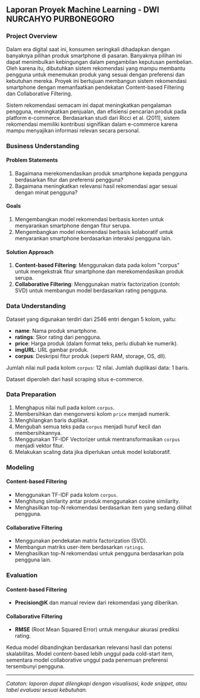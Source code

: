 ## Laporan Proyek Machine Learning - DWI NURCAHYO PURBONEGORO

### Project Overview

Dalam era digital saat ini, konsumen seringkali dihadapkan dengan banyaknya pilihan produk smartphone di pasaran. Banyaknya pilihan ini dapat menimbulkan kebingungan dalam pengambilan keputusan pembelian. Oleh karena itu, dibutuhkan sistem rekomendasi yang mampu membantu pengguna untuk menemukan produk yang sesuai dengan preferensi dan kebutuhan mereka. Proyek ini bertujuan membangun sistem rekomendasi smartphone dengan memanfaatkan pendekatan Content-based Filtering dan Collaborative Filtering.

Sistem rekomendasi semacam ini dapat meningkatkan pengalaman pengguna, meningkatkan penjualan, dan efisiensi pencarian produk pada platform e-commerce. Berdasarkan studi dari Ricci et al. (2011), sistem rekomendasi memiliki kontribusi signifikan dalam e-commerce karena mampu menyajikan informasi relevan secara personal.

### Business Understanding

#### Problem Statements

1. Bagaimana merekomendasikan produk smartphone kepada pengguna berdasarkan fitur dan preferensi pengguna?
2. Bagaimana meningkatkan relevansi hasil rekomendasi agar sesuai dengan minat pengguna?

#### Goals

1. Mengembangkan model rekomendasi berbasis konten untuk menyarankan smartphone dengan fitur serupa.
2. Mengembangkan model rekomendasi berbasis kolaboratif untuk menyarankan smartphone berdasarkan interaksi pengguna lain.

#### Solution Approach

1. **Content-based Filtering**: Menggunakan data pada kolom "corpus" untuk mengekstrak fitur smartphone dan merekomendasikan produk serupa.
2. **Collaborative Filtering**: Menggunakan matrix factorization (contoh: SVD) untuk membangun model berdasarkan rating pengguna.

### Data Understanding

Dataset yang digunakan terdiri dari 2546 entri dengan 5 kolom, yaitu:

* **name**: Nama produk smartphone.
* **ratings**: Skor rating dari pengguna.
* **price**: Harga produk (dalam format teks, perlu diubah ke numerik).
* **imgURL**: URL gambar produk.
* **corpus**: Deskripsi fitur produk (seperti RAM, storage, OS, dll).

Jumlah nilai null pada kolom `corpus`: 12 nilai.
Jumlah duplikasi data: 1 baris.

Dataset diperoleh dari hasil scraping situs e-commerce.

### Data Preparation

1. Menghapus nilai null pada kolom `corpus`.
2. Membersihkan dan mengonversi kolom `price` menjadi numerik.
3. Menghilangkan baris duplikat.
4. Mengubah semua teks pada `corpus` menjadi huruf kecil dan membersihkannya.
5. Menggunakan TF-IDF Vectorizer untuk mentransformasikan `corpus` menjadi vektor fitur.
6. Melakukan scaling data jika diperlukan untuk model kolaboratif.

### Modeling

#### Content-based Filtering

* Menggunakan TF-IDF pada kolom `corpus`.
* Menghitung similarity antar produk menggunakan cosine similarity.
* Menghasilkan top-N rekomendasi berdasarkan item yang sedang dilihat pengguna.

#### Collaborative Filtering

* Menggunakan pendekatan matrix factorization (SVD).
* Membangun matriks user-item berdasarkan `ratings`.
* Menghasilkan top-N rekomendasi untuk pengguna berdasarkan pola pengguna lain.

### Evaluation

#### Content-based Filtering

* **Precision\@K** dan manual review dari rekomendasi yang diberikan.

#### Collaborative Filtering

* **RMSE** (Root Mean Squared Error) untuk mengukur akurasi prediksi rating.

Kedua model dibandingkan berdasarkan relevansi hasil dan potensi skalabilitas. Model content-based lebih unggul pada cold-start item, sementara model collaborative unggul pada penemuan preferensi tersembunyi pengguna.

---

*Catatan: laporan dapat dilengkapi dengan visualisasi, kode snippet, atau tabel evaluasi sesuai kebutuhan.*
